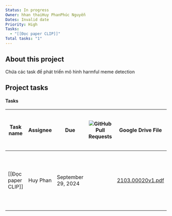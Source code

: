```yaml
---
Status: In progress
Owner: hhan thaiHuy PhanPhúc Nguyễn
Dates: Invalid date
Priority: High
Tasks:
  - "[[Đọc paper CLIP]]"
Total tasks: "1"
---
```

## About this project

Chứa các task để phát triển mô hình harmful meme detection

  

## Project tasks

#### Tasks

|Task name|Assignee|Due|![](https://www.notion.so/icons/branch-merge_gray.svg)GitHub Pull Requests|Google Drive File|Priority|![](https://www.notion.so/icons/target_gray.svg)Project|Related to Sub-task (1) (Tasks)|Rollup|![](https://www.notion.so/icons/run_gray.svg)Sprint|Status|Sub-task|![](https://www.notion.so/icons/tag_gray.svg)Tags|Task ID|Total subtask|
|---|---|---|---|---|---|---|---|---|---|---|---|---|---|---|
|[[Đọc paper CLIP]]|Huy Phan|September 29, 2024||[2103.00020v1.pdf](https://drive.google.com/file/d/17GyAsn6ByhncqgIRyOYaTdvh_enh-Lxp/view?usp=drive_web)|High|[[Viện esti NCKH]]|||[[Tháng 9]]|In progress|[[Watching desc vid about CLIP]], [[Read and summarize Paper CLIP]]|Paper|13|Sub-tasks: 2|